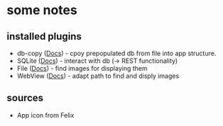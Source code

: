 # some notes

## installed plugins
* db-copy ([Docs](https://ionicframework.com/docs/native/sqlite-db-copy)) - cpoy prepopulated db from file into app structure.
* SQLite ([Docs](https://ionicframework.com/docs/native/sqlite)) - interact with db (→ REST functionality)
* File ([Docs](https://ionicframework.com/docs/native/file)) - find images for displaying them
* WebView ([Docs](https://ionicframework.com/docs/native/ionic-webview)) - adapt path to find and disply images

## sources
* App icon from Felix
